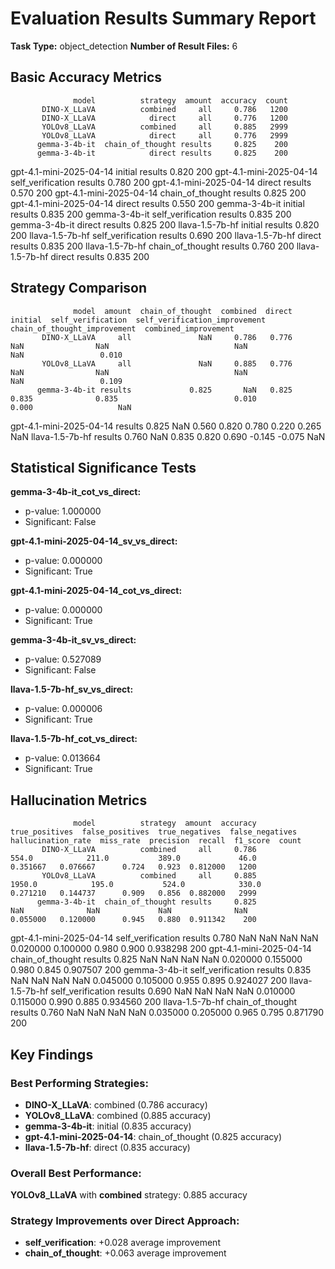 # Evaluation Results Summary Report

**Task Type:** object_detection
**Number of Result Files:** 6

## Basic Accuracy Metrics

                  model          strategy  amount  accuracy  count
           DINO-X_LLaVA          combined     all     0.786   1200
           DINO-X_LLaVA            direct     all     0.776   1200
           YOLOv8_LLaVA          combined     all     0.885   2999
           YOLOv8_LLaVA            direct     all     0.776   2999
          gemma-3-4b-it  chain_of_thought results     0.825    200
          gemma-3-4b-it            direct results     0.825    200
gpt-4.1-mini-2025-04-14           initial results     0.820    200
gpt-4.1-mini-2025-04-14 self_verification results     0.780    200
gpt-4.1-mini-2025-04-14            direct results     0.570    200
gpt-4.1-mini-2025-04-14  chain_of_thought results     0.825    200
gpt-4.1-mini-2025-04-14            direct results     0.550    200
          gemma-3-4b-it           initial results     0.835    200
          gemma-3-4b-it self_verification results     0.835    200
          gemma-3-4b-it            direct results     0.825    200
        llava-1.5-7b-hf           initial results     0.820    200
        llava-1.5-7b-hf self_verification results     0.690    200
        llava-1.5-7b-hf            direct results     0.835    200
        llava-1.5-7b-hf  chain_of_thought results     0.760    200
        llava-1.5-7b-hf            direct results     0.835    200

## Strategy Comparison

                  model  amount  chain_of_thought  combined  direct  initial  self_verification  self_verification_improvement  chain_of_thought_improvement  combined_improvement
           DINO-X_LLaVA     all               NaN     0.786   0.776      NaN                NaN                            NaN                           NaN                 0.010
           YOLOv8_LLaVA     all               NaN     0.885   0.776      NaN                NaN                            NaN                           NaN                 0.109
          gemma-3-4b-it results             0.825       NaN   0.825    0.835              0.835                          0.010                         0.000                   NaN
gpt-4.1-mini-2025-04-14 results             0.825       NaN   0.560    0.820              0.780                          0.220                         0.265                   NaN
        llava-1.5-7b-hf results             0.760       NaN   0.835    0.820              0.690                         -0.145                        -0.075                   NaN

## Statistical Significance Tests

**gemma-3-4b-it_cot_vs_direct:**
- p-value: 1.000000
- Significant: False

**gpt-4.1-mini-2025-04-14_sv_vs_direct:**
- p-value: 0.000000
- Significant: True

**gpt-4.1-mini-2025-04-14_cot_vs_direct:**
- p-value: 0.000000
- Significant: True

**gemma-3-4b-it_sv_vs_direct:**
- p-value: 0.527089
- Significant: False

**llava-1.5-7b-hf_sv_vs_direct:**
- p-value: 0.000006
- Significant: True

**llava-1.5-7b-hf_cot_vs_direct:**
- p-value: 0.013664
- Significant: True

## Hallucination Metrics

                  model          strategy  amount  accuracy  true_positives  false_positives  true_negatives  false_negatives  hallucination_rate  miss_rate  precision  recall  f1_score  count
           DINO-X_LLaVA          combined     all     0.786           554.0            211.0           389.0             46.0            0.351667   0.076667      0.724   0.923  0.812000   1200
           YOLOv8_LLaVA          combined     all     0.885          1950.0            195.0           524.0            330.0            0.271210   0.144737      0.909   0.856  0.882000   2999
          gemma-3-4b-it  chain_of_thought results     0.825             NaN              NaN             NaN              NaN            0.055000   0.120000      0.945   0.880  0.911342    200
gpt-4.1-mini-2025-04-14 self_verification results     0.780             NaN              NaN             NaN              NaN            0.020000   0.100000      0.980   0.900  0.938298    200
gpt-4.1-mini-2025-04-14  chain_of_thought results     0.825             NaN              NaN             NaN              NaN            0.020000   0.155000      0.980   0.845  0.907507    200
          gemma-3-4b-it self_verification results     0.835             NaN              NaN             NaN              NaN            0.045000   0.105000      0.955   0.895  0.924027    200
        llava-1.5-7b-hf self_verification results     0.690             NaN              NaN             NaN              NaN            0.010000   0.115000      0.990   0.885  0.934560    200
        llava-1.5-7b-hf  chain_of_thought results     0.760             NaN              NaN             NaN              NaN            0.035000   0.205000      0.965   0.795  0.871790    200

## Key Findings

### Best Performing Strategies:

- **DINO-X_LLaVA**: combined (0.786 accuracy)
- **YOLOv8_LLaVA**: combined (0.885 accuracy)
- **gemma-3-4b-it**: initial (0.835 accuracy)
- **gpt-4.1-mini-2025-04-14**: chain_of_thought (0.825 accuracy)
- **llava-1.5-7b-hf**: direct (0.835 accuracy)

### Overall Best Performance:
**YOLOv8_LLaVA** with **combined** strategy: 0.885 accuracy

### Strategy Improvements over Direct Approach:

- **self_verification**: +0.028 average improvement
- **chain_of_thought**: +0.063 average improvement

